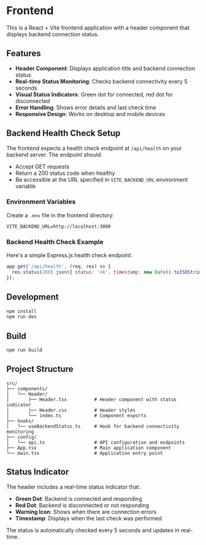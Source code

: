 # Frontend

This is a React + Vite frontend application with a header component that displays backend connection status.

## Features

- **Header Component**: Displays application title and backend connection status
- **Real-time Status Monitoring**: Checks backend connectivity every 5 seconds
- **Visual Status Indicators**: Green dot for connected, red dot for disconnected
- **Error Handling**: Shows error details and last check time
- **Responsive Design**: Works on desktop and mobile devices

## Backend Health Check Setup

The frontend expects a health check endpoint at `/api/health` on your backend server. The endpoint should:

- Accept GET requests
- Return a 200 status code when healthy
- Be accessible at the URL specified in `VITE_BACKEND_URL` environment variable

### Environment Variables

Create a `.env` file in the frontend directory:

```env
VITE_BACKEND_URL=http://localhost:3000
```

### Backend Health Check Example

Here's a simple Express.js health check endpoint:

```javascript
app.get('/api/health', (req, res) => {
  res.status(200).json({ status: 'ok', timestamp: new Date().toISOString() });
});
```

## Development

```bash
npm install
npm run dev
```

## Build

```bash
npm run build
```

## Project Structure

```
src/
├── components/
│   └── Header/
│       ├── Header.tsx          # Header component with status indicator
│       ├── Header.css          # Header styles
│       └── index.ts            # Component exports
├── hooks/
│   └── useBackendStatus.ts     # Hook for backend connectivity monitoring
├── config/
│   └── api.ts                  # API configuration and endpoints
├── App.tsx                     # Main application component
└── main.tsx                    # Application entry point
```

## Status Indicator

The header includes a real-time status indicator that:

- **Green Dot**: Backend is connected and responding
- **Red Dot**: Backend is disconnected or not responding
- **Warning Icon**: Shows when there are connection errors
- **Timestamp**: Displays when the last check was performed

The status is automatically checked every 5 seconds and updates in real-time.

